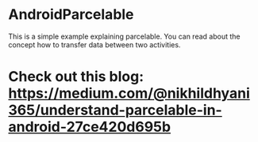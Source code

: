 # AndroidParcelable

This is a simple example explaining parcelable. You can read about the concept how to transfer data between two activities.

# Check out this blog: https://medium.com/@nikhildhyani365/understand-parcelable-in-android-27ce420d695b

